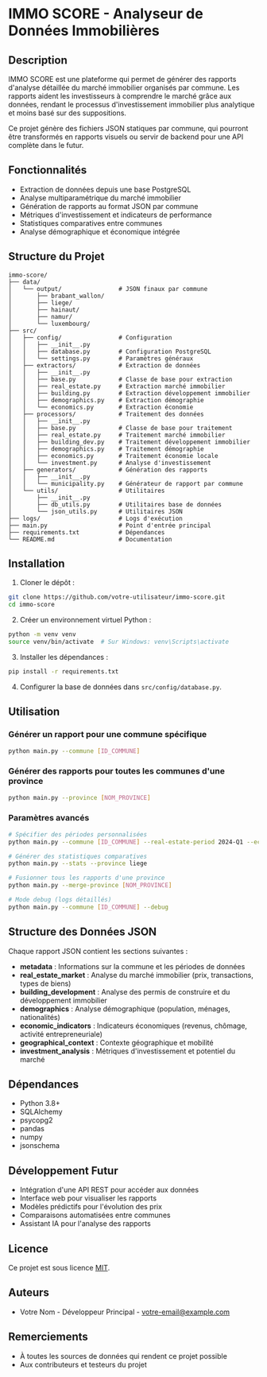 # IMMO SCORE - Analyseur de Données Immobilières

## Description

IMMO SCORE est une plateforme qui permet de générer des rapports d'analyse détaillée du marché immobilier organisés par commune. Les rapports aident les investisseurs à comprendre le marché grâce aux données, rendant le processus d'investissement immobilier plus analytique et moins basé sur des suppositions.

Ce projet génère des fichiers JSON statiques par commune, qui pourront être transformés en rapports visuels ou servir de backend pour une API complète dans le futur.

## Fonctionnalités

- Extraction de données depuis une base PostgreSQL
- Analyse multiparamétrique du marché immobilier
- Génération de rapports au format JSON par commune
- Métriques d'investissement et indicateurs de performance
- Statistiques comparatives entre communes
- Analyse démographique et économique intégrée

## Structure du Projet

```
immo-score/
├── data/
│   └── output/                # JSON finaux par commune
│       ├── brabant_wallon/
│       ├── liege/
│       ├── hainaut/
│       ├── namur/
│       └── luxembourg/
├── src/
│   ├── config/                # Configuration
│   │   ├── __init__.py
│   │   ├── database.py        # Configuration PostgreSQL
│   │   └── settings.py        # Paramètres généraux
│   ├── extractors/            # Extraction de données
│   │   ├── __init__.py
│   │   ├── base.py            # Classe de base pour extraction
│   │   ├── real_estate.py     # Extraction marché immobilier
│   │   ├── building.py        # Extraction développement immobilier
│   │   ├── demographics.py    # Extraction démographie
│   │   └── economics.py       # Extraction économie
│   ├── processors/            # Traitement des données
│   │   ├── __init__.py
│   │   ├── base.py            # Classe de base pour traitement
│   │   ├── real_estate.py     # Traitement marché immobilier
│   │   ├── building_dev.py    # Traitement développement immobilier
│   │   ├── demographics.py    # Traitement démographie
│   │   ├── economics.py       # Traitement économie locale
│   │   └── investment.py      # Analyse d'investissement
│   ├── generators/            # Génération des rapports
│   │   ├── __init__.py
│   │   └── municipality.py    # Générateur de rapport par commune
│   └── utils/                 # Utilitaires
│       ├── __init__.py
│       ├── db_utils.py        # Utilitaires base de données
│       └── json_utils.py      # Utilitaires JSON
├── logs/                      # Logs d'exécution
├── main.py                    # Point d'entrée principal
├── requirements.txt           # Dépendances
└── README.md                  # Documentation
```

## Installation

1. Cloner le dépôt :
```bash
git clone https://github.com/votre-utilisateur/immo-score.git
cd immo-score
```

2. Créer un environnement virtuel Python :
```bash
python -m venv venv
source venv/bin/activate  # Sur Windows: venv\Scripts\activate
```

3. Installer les dépendances :
```bash
pip install -r requirements.txt
```

4. Configurer la base de données dans `src/config/database.py`.

## Utilisation

### Générer un rapport pour une commune spécifique

```bash
python main.py --commune [ID_COMMUNE]
```

### Générer des rapports pour toutes les communes d'une province

```bash
python main.py --province [NOM_PROVINCE]
```

### Paramètres avancés

```bash
# Spécifier des périodes personnalisées
python main.py --commune [ID_COMMUNE] --real-estate-period 2024-Q1 --economic-period 2023

# Générer des statistiques comparatives
python main.py --stats --province liege

# Fusionner tous les rapports d'une province
python main.py --merge-province [NOM_PROVINCE]

# Mode debug (logs détaillés)
python main.py --commune [ID_COMMUNE] --debug
```

## Structure des Données JSON

Chaque rapport JSON contient les sections suivantes :

- **metadata** : Informations sur la commune et les périodes de données
- **real_estate_market** : Analyse du marché immobilier (prix, transactions, types de biens)
- **building_development** : Analyse des permis de construire et du développement immobilier
- **demographics** : Analyse démographique (population, ménages, nationalités)
- **economic_indicators** : Indicateurs économiques (revenus, chômage, activité entrepreneuriale)
- **geographical_context** : Contexte géographique et mobilité
- **investment_analysis** : Métriques d'investissement et potentiel du marché

## Dépendances

- Python 3.8+
- SQLAlchemy
- psycopg2
- pandas
- numpy
- jsonschema

## Développement Futur

- Intégration d'une API REST pour accéder aux données
- Interface web pour visualiser les rapports
- Modèles prédictifs pour l'évolution des prix
- Comparaisons automatisées entre communes
- Assistant IA pour l'analyse des rapports

## Licence

Ce projet est sous licence [MIT](LICENSE).

## Auteurs

- Votre Nom - Développeur Principal - [votre-email@example.com](mailto:votre-email@example.com)

## Remerciements

- À toutes les sources de données qui rendent ce projet possible
- Aux contributeurs et testeurs du projet